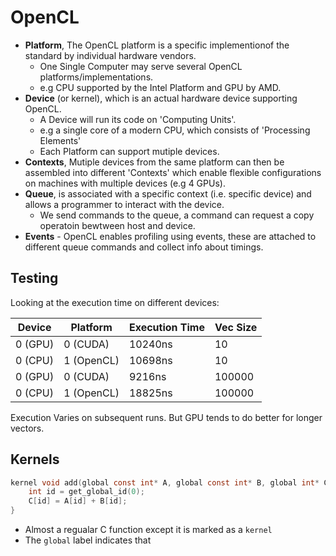 # OpenCL

- **Platform**, The OpenCL platform is a specific implementionof the standard by individual hardware vendors. 
 	- One Single Computer may serve several OpenCL platforms/implementations.
	- e.g CPU supported by the Intel Platform and GPU by AMD. 
- **Device** (or kernel), which is an actual hardware device supporting OpenCL.
	- A Device will run its code on 'Computing Units'.
	- e.g a single core of a modern CPU, which consists of 'Processing Elements'
	- Each Platform can support mutiple devices.
- **Contexts**, Mutiple devices from the same platform can then be assembled into different 'Contexts' which enable flexible configurations on machines with multiple devices (e.g 4 GPUs).
- **Queue**, is associated with a specific context (i.e. specific device) and allows a programmer to interact with the device.
	- We send commands to the queue, a command can request a copy operatoin bewtween host and device.
- **Events** - OpenCL enables profiling using events, these are attached to different queue commands and collect info about timings.

## Testing
Looking at the execution time on different devices:

| Device | Platform | Execution Time | Vec Size |
| -------|----------|----------------|----------|
|0 (GPU) | 0 (CUDA) |  10240ns       |  10      |
|0 (CPU) |1 (OpenCL)|  10698ns       |  10      |
|0 (GPU) | 0 (CUDA) |  9216ns        | 100000   |
|0 (CPU) |1 (OpenCL)|  18825ns       | 100000   |

Execution Varies on subsequent runs. But GPU tends to do better for longer vectors.

## Kernels 

```c
kernel void add(global const int* A, global const int* B, global int* C) {
	int id = get_global_id(0);
	C[id] = A[id] + B[id];
}
```
- Almost a regualar C function except it is marked as a `kernel` 
- The `global` label indicates that 
